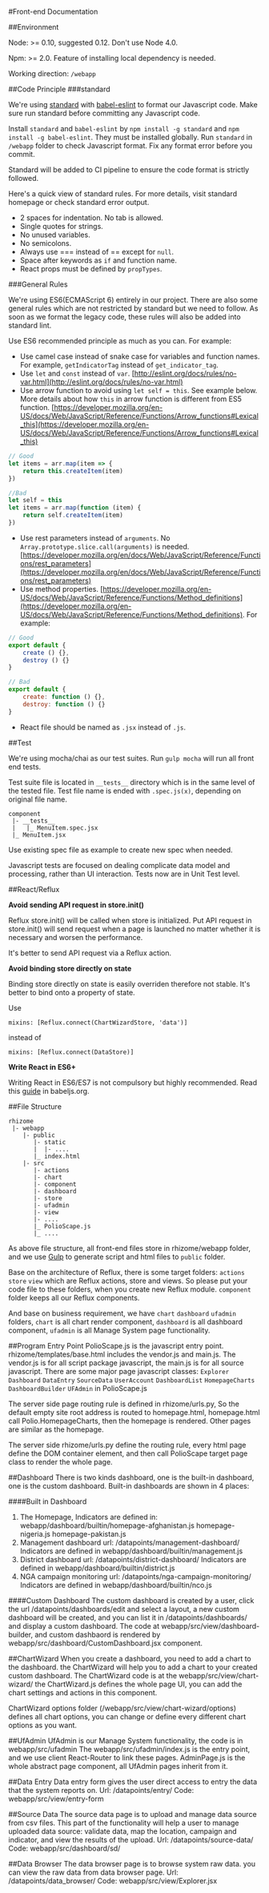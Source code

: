 #Front-end Documentation

##Environment

Node: >= 0.10, suggested 0.12. Don't use Node 4.0.

Npm: >= 2.0. Feature of installing local dependency is needed.

Working direction: `/webapp`

##Code Principle
###standard

We're using [standard](https://github.com/feross/standard) with [babel-eslint](https://github.com/babel/babel-eslint) to format our Javascript code. Make sure run standard before committing any Javascript code.

Install `standard` and `babel-eslint` by `npm install -g standard` and `npm install -g babel-eslint`. They must be installed globally. Run `standard` in `/webapp` folder to check Javascript format. Fix any format error before you commit.

Standard will be added to CI pipeline to ensure the code format is strictly followed.

Here's a quick view of standard rules. For more details, visit standard homepage or check standard error output.

* 2 spaces for indentation. No tab is allowed.
* Single quotes for strings.
* No unused variables.
* No semicolons.
* Always use === instead of == except for `null`.
* Space after keywords as `if` and function name.
* React props must be defined by `propTypes`.

###General Rules

We're using ES6(ECMAScript 6) entirely in our project. There are also some general rules which are not restricted by standard but we need to follow. As soon as we format the legacy code, these rules will also be added into standard lint.

Use ES6 recommended principle as much as you can. For example:

* Use camel case instead of snake case for variables and function names. For example, `getIndicatorTag` instead of `get_indicator_tag`.
* Use `let` and `const` instead of `var`. [http://eslint.org/docs/rules/no-var.html](http://eslint.org/docs/rules/no-var.html)
* Use arrow function to avoid using `let self = this`. See example below. More details about how `this` in arrow function is different from ES5 function. [https://developer.mozilla.org/en-US/docs/Web/JavaScript/Reference/Functions/Arrow_functions#Lexical_this](https://developer.mozilla.org/en-US/docs/Web/JavaScript/Reference/Functions/Arrow_functions#Lexical_this)

```javascript
// Good
let items = arr.map(item => {
	return this.createItem(item)
})

//Bad
let self = this
let items = arr.map(function (item) {
	return self.createItem(item)
})
```

* Use rest parameters instead of `arguments`. No `Array.prototype.slice.call(arguments)` is needed. [https://developer.mozilla.org/en/docs/Web/JavaScript/Reference/Functions/rest_parameters](https://developer.mozilla.org/en/docs/Web/JavaScript/Reference/Functions/rest_parameters)
* Use method properties. [https://developer.mozilla.org/en-US/docs/Web/JavaScript/Reference/Functions/Method_definitions](https://developer.mozilla.org/en-US/docs/Web/JavaScript/Reference/Functions/Method_definitions). For example:

```javascript
// Good
export default {
	create () {},
	destroy () {}
}

// Bad
export default {
	create: function () {},
	destroy: function () {}
}
```

* React file should be named as `.jsx` instead of `.js`.


##Test

We're using mocha/chai as our test suites. Run `gulp mocha` will run all front end tests.

Test suite file is located in `__tests__` directory which is in the same level of the tested file. Test file name is ended with `.spec.js(x)`, depending on original file name.

```
component
 |- __tests__
 |   |_ MenuItem.spec.jsx
 |_ MenuItem.jsx
```

Use existing spec file as example to create new spec when needed.

Javascript tests are focused on dealing complicate data model and processing, rather than UI interaction. Tests now are in Unit Test level.

##React/Reflux

**Avoid sending API request in store.init()**

Reflux store.init() will be called when store is initialized. Put API request in store.init() will send request when a page is launched no matter whether it is necessary and worsen the performance.

It's better to send API request via a Reflux action.

**Avoid binding store directly on state**

Binding store directly on state is easily overriden therefore not stable. It's better to bind onto a property of state.

Use

`mixins: [Reflux.connect(ChartWizardStore, 'data')]`

instead of

`mixins: [Reflux.connect(DataStore)]`

**Write React in ES6+**

Writing React in ES6/ES7 is not compulsory but highly recommended. Read this [guide](http://babeljs.io/blog/2015/06/07/react-on-es6-plus/) in babeljs.org.

##File Structure

```
rhizome
 |- webapp
    |- public
       |- static
       |  |- ....
       |_ index.html
    |- src
       |- actions
       |- chart
       |- component
       |- dashboard
       |- store
       |- ufadmin
       |- view
       |- ....
       |_ PolioScape.js
       |_ ....
```

As above file structure, all front-end files store in rhizome/webapp folder, and we use [Gulp](gulp.md) to generate script and html files to `public` folder.
 
Base on the architecture of Reflux, there is some target folders: `actions` `store` `view` which are Reflux actions, store and views. So please put your code file to these folders, when you create new Reflux module. `component` folder keeps all our Reflux components.

And base on business requirement, we have `chart` `dashboard` `ufadmin` folders, `chart` is all chart render component, `dashboard` is all dashboard component, `ufadmin` is all Manage System page functionality.  

##Program Entry Point
PolioScape.js is the javascript entry point. rhizome/templates/base.html includes the vendor.js and main.js. The vendor.js is for all script package javascript, the main.js is for all source javascript. There are some major page javascript classes: `Explorer` `Dashboard` `DataEntry` `SourceData` `UserAccount` `DashboardList` `HomepageCharts` `DashboardBuilder` `UFAdmin` in PolioScape.js

The server side page routing rule is defined in rhizome/urls.py, So the default empty site root address is routed to homepage.html, homepage.html call Polio.HomepageCharts, then the homepage is rendered. Other pages are similar as the homepage. 

The server side rhizome/urls.py define the routing rule, every html page define the DOM container element, and then call PolioScape target page class to render the whole page.

##Dashboard
There is two kinds dashboard, one is the built-in dashboard, one is the custom dashboard. Built-in dashboards are shown in 4 places:

####Built in Dashboard
1. The Homepage, Indicators are defined in: webapp/dashboard/builtin/homepage-afghanistan.js homepage-nigeria.js homepage-pakistan.js
2. Management dashboard url: /datapoints/management-dashboard/ Indicators are defined in webapp/dashboard/builtin/management.js
3. District dashboard url: /datapoints/district-dashboard/ Indicators are defined in webapp/dashboard/builtin/district.js
4. NGA campaign monitoring url: /datapoints/nga-campaign-monitoring/ Indicators are defined in webapp/dashboard/builtin/nco.js

####Custom Dashboard
The custom dashboard is created by a user, click the url /datapoints/dashboards/edit and select a layout, a new custom dashboard will be created, and you can list it in /datapoints/dashboards/ and display a custom dashboard. The code at webapp/src/view/dashboard-builder, and custom dashbaord is rendered by webapp/src/dashboard/CustomDashboard.jsx component.

##ChartWizard
When you create a dashboard, you need to add a chart to the dashboard. the ChartWizard will help you to add a chart to your created custom dashboard. The ChartWizard code is at the webapp/src/view/chart-wizard/ the ChartWizard.js defines the whole page UI, you can add the chart settings and actions in this component.

ChartWizard options folder (/webapp/src/view/chart-wizard/options) defines all chart options, you can change or define every different chart options as you want.


##UfAdmin
UfAdmin is our Manage System functionality, the code is in webapp/src/ufadmin The webapp/src/ufadmin/index.js is the entry point, and we use client React-Router to link these pages. AdminPage.js is the whole abstract page component, all UfAdmin pages inherit from it. 

##Data Entry
Data entry form gives the user direct access to entry the data that the system reports on. Url: /datapoints/entry/  Code: webapp/src/view/entry-form

##Source Data
The source data page is to upload and manage data source from csv files. This part of the functionality will help a user to manage uploaded data source: validate data, map the location, campaign and indicator, and view the results of the upload. Url: /datapoints/source-data/ Code: webapp/src/dashboard/sd/

##Data Browser
The data browser page is to browse system raw data. you can view the raw data from data browser page. Url: /datapoints/data_browser/ Code: webapp/src/view/Explorer.jsx